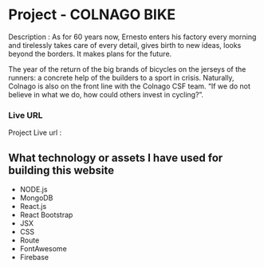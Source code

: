 # Project - COLNAGO BIKE

Description : As for 60 years now, Ernesto enters his factory every morning and tirelessly takes care of every detail, gives birth to new ideas, looks beyond the borders. It makes plans for the future.

The year of the return of the big brands of bicycles on the jerseys of the runners: a concrete help of the builders to a sport in crisis. Naturally, Colnago is also on the front line with the Colnago CSF team. “If we do not believe in what we do, how could others invest in cycling?”.

### Live URL

Project Live url : 

## What technology or assets I have used for building this website

- NODE.js
- MongoDB
- React.js
- React Bootstrap
- JSX
- CSS
- Route
- FontAwesome
- Firebase